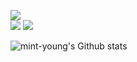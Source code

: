 <a href="https://hits.seeyoufarm.com"><img src="https://hits.seeyoufarm.com/api/count/incr/badge.svg?url=https%3A%2F%2Fgithub.com%2Fmint-young%2Fhit-counter&count_bg=%23C5DBE6&title_bg=%23555555&icon=&icon_color=%23E7E7E7&title=hits&edge_flat=false"/></a>  
<a href = "https://mintyoungS2.github.io" target="_blank"><img src="https://img.shields.io/badge/Blog-c5dbe6?style=flat&logo=GitHub&logoColor=white"/></a>
<a href = "https://www.linkedin.com/in/ha-young-park-aa91651aa" target="_blank"><img src = "https://img.shields.io/badge/LinkedIn-0077b5?style=flat&logo=LinkedIn&logoColor=white"/></a>

![mint-young's Github stats](https://github-readme-stats.vercel.app/api?username=mintyoungS2&show_icons=true)

<!--
**mint-young/mint-young** is a ✨ _special_ ✨ repository because its `README.md` (this file) appears on your GitHub profile.

Here are some ideas to get you started:

- 🔭 I’m currently working on ...
- 🌱 I’m currently learning ...
- 👯 I’m looking to collaborate on ...
- 🤔 I’m looking for help with ...
- 💬 Ask me about ...
- 📫 How to reach me: ...
- 😄 Pronouns: ...
- ⚡ Fun fact: ...
-->
